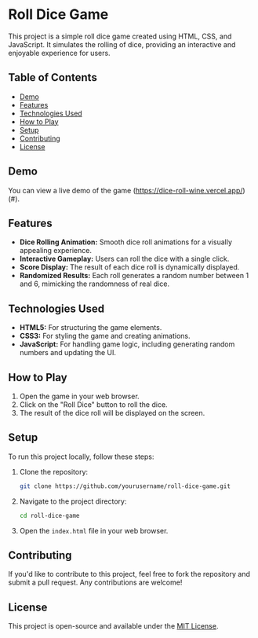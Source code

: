 # Roll Dice Game

This project is a simple roll dice game created using HTML, CSS, and JavaScript. It simulates the rolling of dice, providing an interactive and enjoyable experience for users.

## Table of Contents

- [Demo](#demo)
- [Features](#features)
- [Technologies Used](#technologies-used)
- [How to Play](#how-to-play)
- [Setup](#setup)
- [Contributing](#contributing)
- [License](#license)

## Demo

You can view a live demo of the game (https://dice-roll-wine.vercel.app/)(#).

## Features

- **Dice Rolling Animation:** Smooth dice roll animations for a visually appealing experience.
- **Interactive Gameplay:** Users can roll the dice with a single click.
- **Score Display:** The result of each dice roll is dynamically displayed.
- **Randomized Results:** Each roll generates a random number between 1 and 6, mimicking the randomness of real dice.

## Technologies Used

- **HTML5:** For structuring the game elements.
- **CSS3:** For styling the game and creating animations.
- **JavaScript:** For handling game logic, including generating random numbers and updating the UI.

## How to Play

1. Open the game in your web browser.
2. Click on the "Roll Dice" button to roll the dice.
3. The result of the dice roll will be displayed on the screen.

## Setup

To run this project locally, follow these steps:

1. Clone the repository:
   ```bash
   git clone https://github.com/yourusername/roll-dice-game.git
   ```
2. Navigate to the project directory:
   ```bash
   cd roll-dice-game
   ```
3. Open the `index.html` file in your web browser.

## Contributing

If you'd like to contribute to this project, feel free to fork the repository and submit a pull request. Any contributions are welcome!

## License

This project is open-source and available under the [MIT License](LICENSE).
